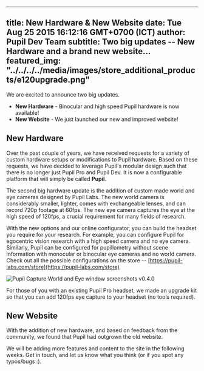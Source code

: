 ---
 title: New Hardware & New Website
 date: Tue Aug 25 2015 16:12:16 GMT+0700 (ICT)
 author: Pupil Dev Team
 subtitle: Two big updates -- New Hardware and a brand new website...
 featured_img: "../../../../media/images/store_additional_products/e120upgrade.png"
 ---

 We are excited to announce two big updates. 

  - **New Hardware** - Binocular and high speed Pupil hardware is now available!
  - **New Website** - We just launched our new and improved website!

## New Hardware 

Over the past couple of years, we have received requests for a variety of custom hardware setups or modifications to Pupil hardware. Based on these requests, we have decided to leverage Pupil's modular design such that there is no longer just Pupil Pro and Pupil Dev. It is now a configurable platform that will simply be called **Pupil**.

The second big hardware update is the addition of custom made world and eye cameras designed by Pupil Labs. The new world camera is considerably smaller, lighter, comes with exchangeable lenses, and can record 720p footage at 60fps. The new eye camera captures the eye at the high speed of 120fps, a crucial requirement for many fields of research.  

With the new options and our online configurator, you can build the headset you require for your research. For example, you can configure Pupil for egocentric vision research with a high speed camera and no eye camera. Similarly, Pupil can be configured for pupillometry without scene information with monocular or binocular eye cameras and no world camera. Check out all the possible configurations on the store -- [https://pupil-labs.com/store](https://pupil-labs.com/store) 

<img src="../../../../media/images/store_additional_products/e120upgrade.png" class='Feature-image' alt="Pupil Capture World and Eye window screenshots v0.4.0">

For those of you with an existing Pupil Pro headset, we made an upgrade kit so that you can add 120fps eye capture to your headset (no tools required).        

 
## New Website

With the addition of new hardware, and based on feedback from the community, we found that Pupil had outgrown the old website. 

We will be adding more features and content to the site in the following weeks. Get in touch, and let us know what you think (or if you spot any typos/bugs :).